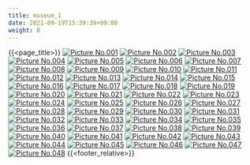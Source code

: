 ```yaml
---
title: museum_1
date: 2021-09-19T15:39:39+09:00
weight: 0
---
```


{{<page_title>}}
<a href="http://morihiro.sakura.ne.jp/pictures/001.jpg" target="_blank"><img src="http://morihiro.sakura.ne.jp/pictures/001.jpg" alt="Picture No.001" title="Picture No.001"></a>
<a href="http://morihiro.sakura.ne.jp/pictures/002.jpg" target="_blank"><img src="http://morihiro.sakura.ne.jp/pictures/002.jpg" alt="Picture No.002" title="Picture No.002"></a>
<a href="http://morihiro.sakura.ne.jp/pictures/003.jpg" target="_blank"><img src="http://morihiro.sakura.ne.jp/pictures/003.jpg" alt="Picture No.003" title="Picture No.003"></a>
<a href="http://morihiro.sakura.ne.jp/pictures/004.jpg" target="_blank"><img src="http://morihiro.sakura.ne.jp/pictures/004.jpg" alt="Picture No.004" title="Picture No.004"></a>
<a href="http://morihiro.sakura.ne.jp/pictures/005.jpg" target="_blank"><img src="http://morihiro.sakura.ne.jp/pictures/005.jpg" alt="Picture No.005" title="Picture No.005"></a>
<a href="http://morihiro.sakura.ne.jp/pictures/006.jpg" target="_blank"><img src="http://morihiro.sakura.ne.jp/pictures/006.jpg" alt="Picture No.006" title="Picture No.006"></a>
<a href="http://morihiro.sakura.ne.jp/pictures/007.jpg" target="_blank"><img src="http://morihiro.sakura.ne.jp/pictures/007.jpg" alt="Picture No.007" title="Picture No.007"></a>
<a href="http://morihiro.sakura.ne.jp/pictures/008.jpg" target="_blank"><img src="http://morihiro.sakura.ne.jp/pictures/008.jpg" alt="Picture No.008" title="Picture No.008"></a>
<a href="http://morihiro.sakura.ne.jp/pictures/009.jpg" target="_blank"><img src="http://morihiro.sakura.ne.jp/pictures/009.jpg" alt="Picture No.009" title="Picture No.009"></a>
<a href="http://morihiro.sakura.ne.jp/pictures/010.jpg" target="_blank"><img src="http://morihiro.sakura.ne.jp/pictures/010.jpg" alt="Picture No.010" title="Picture No.010"></a>
<a href="http://morihiro.sakura.ne.jp/pictures/011.jpg" target="_blank"><img src="http://morihiro.sakura.ne.jp/pictures/011.jpg" alt="Picture No.011" title="Picture No.011"></a>
<a href="http://morihiro.sakura.ne.jp/pictures/012.jpg" target="_blank"><img src="http://morihiro.sakura.ne.jp/pictures/012.jpg" alt="Picture No.012" title="Picture No.012"></a>
<a href="http://morihiro.sakura.ne.jp/pictures/013.jpg" target="_blank"><img src="http://morihiro.sakura.ne.jp/pictures/013.jpg" alt="Picture No.013" title="Picture No.013"></a>
<a href="http://morihiro.sakura.ne.jp/pictures/014.jpg" target="_blank"><img src="http://morihiro.sakura.ne.jp/pictures/014.jpg" alt="Picture No.014" title="Picture No.014"></a>
<a href="http://morihiro.sakura.ne.jp/pictures/015.jpg" target="_blank"><img src="http://morihiro.sakura.ne.jp/pictures/015.jpg" alt="Picture No.015" title="Picture No.015"></a>
<a href="http://morihiro.sakura.ne.jp/pictures/016.jpg" target="_blank"><img src="http://morihiro.sakura.ne.jp/pictures/016.jpg" alt="Picture No.016" title="Picture No.016"></a>
<a href="http://morihiro.sakura.ne.jp/pictures/017.jpg" target="_blank"><img src="http://morihiro.sakura.ne.jp/pictures/017.jpg" alt="Picture No.017" title="Picture No.017"></a>
<a href="http://morihiro.sakura.ne.jp/pictures/018.jpg" target="_blank"><img src="http://morihiro.sakura.ne.jp/pictures/018.jpg" alt="Picture No.018" title="Picture No.018"></a>
<a href="http://morihiro.sakura.ne.jp/pictures/019.jpg" target="_blank"><img src="http://morihiro.sakura.ne.jp/pictures/019.jpg" alt="Picture No.019" title="Picture No.019"></a>
<a href="http://morihiro.sakura.ne.jp/pictures/020.jpg" target="_blank"><img src="http://morihiro.sakura.ne.jp/pictures/020.jpg" alt="Picture No.020" title="Picture No.020"></a>
<a href="http://morihiro.sakura.ne.jp/pictures/021.jpg" target="_blank"><img src="http://morihiro.sakura.ne.jp/pictures/021.jpg" alt="Picture No.021" title="Picture No.021"></a>
<a href="http://morihiro.sakura.ne.jp/pictures/022.jpg" target="_blank"><img src="http://morihiro.sakura.ne.jp/pictures/022.jpg" alt="Picture No.022" title="Picture No.022"></a>
<a href="http://morihiro.sakura.ne.jp/pictures/023.jpg" target="_blank"><img src="http://morihiro.sakura.ne.jp/pictures/023.jpg" alt="Picture No.023" title="Picture No.023"></a>
<a href="http://morihiro.sakura.ne.jp/pictures/024.jpg" target="_blank"><img src="http://morihiro.sakura.ne.jp/pictures/024.jpg" alt="Picture No.024" title="Picture No.024"></a>
<a href="http://morihiro.sakura.ne.jp/pictures/025.jpg" target="_blank"><img src="http://morihiro.sakura.ne.jp/pictures/025.jpg" alt="Picture No.025" title="Picture No.025"></a>
<a href="http://morihiro.sakura.ne.jp/pictures/026.jpg" target="_blank"><img src="http://morihiro.sakura.ne.jp/pictures/026.jpg" alt="Picture No.026" title="Picture No.026"></a>
<a href="http://morihiro.sakura.ne.jp/pictures/027.jpg" target="_blank"><img src="http://morihiro.sakura.ne.jp/pictures/027.jpg" alt="Picture No.027" title="Picture No.027"></a>
<a href="http://morihiro.sakura.ne.jp/pictures/028.jpg" target="_blank"><img src="http://morihiro.sakura.ne.jp/pictures/028.jpg" alt="Picture No.028" title="Picture No.028"></a>
<a href="http://morihiro.sakura.ne.jp/pictures/029.jpg" target="_blank"><img src="http://morihiro.sakura.ne.jp/pictures/029.jpg" alt="Picture No.029" title="Picture No.029"></a>
<a href="http://morihiro.sakura.ne.jp/pictures/030.jpg" target="_blank"><img src="http://morihiro.sakura.ne.jp/pictures/030.jpg" alt="Picture No.030" title="Picture No.030"></a>
<a href="http://morihiro.sakura.ne.jp/pictures/031.jpg" target="_blank"><img src="http://morihiro.sakura.ne.jp/pictures/031.jpg" alt="Picture No.031" title="Picture No.031"></a>
<a href="http://morihiro.sakura.ne.jp/pictures/032.jpg" target="_blank"><img src="http://morihiro.sakura.ne.jp/pictures/032.jpg" alt="Picture No.032" title="Picture No.032"></a>
<a href="http://morihiro.sakura.ne.jp/pictures/033.jpg" target="_blank"><img src="http://morihiro.sakura.ne.jp/pictures/033.jpg" alt="Picture No.033" title="Picture No.033"></a>
<a href="http://morihiro.sakura.ne.jp/pictures/034.jpg" target="_blank"><img src="http://morihiro.sakura.ne.jp/pictures/034.jpg" alt="Picture No.034" title="Picture No.034"></a>
<a href="http://morihiro.sakura.ne.jp/pictures/035.jpg" target="_blank"><img src="http://morihiro.sakura.ne.jp/pictures/035.jpg" alt="Picture No.035" title="Picture No.035"></a>
<a href="http://morihiro.sakura.ne.jp/pictures/036.jpg" target="_blank"><img src="http://morihiro.sakura.ne.jp/pictures/036.jpg" alt="Picture No.036" title="Picture No.036"></a>
<a href="http://morihiro.sakura.ne.jp/pictures/037.jpg" target="_blank"><img src="http://morihiro.sakura.ne.jp/pictures/037.jpg" alt="Picture No.037" title="Picture No.037"></a>
<a href="http://morihiro.sakura.ne.jp/pictures/038.jpg" target="_blank"><img src="http://morihiro.sakura.ne.jp/pictures/038.jpg" alt="Picture No.038" title="Picture No.038"></a>
<a href="http://morihiro.sakura.ne.jp/pictures/039.jpg" target="_blank"><img src="http://morihiro.sakura.ne.jp/pictures/039.jpg" alt="Picture No.039" title="Picture No.039"></a>
<a href="http://morihiro.sakura.ne.jp/pictures/040.jpg" target="_blank"><img src="http://morihiro.sakura.ne.jp/pictures/040.jpg" alt="Picture No.040" title="Picture No.040"></a>
<a href="http://morihiro.sakura.ne.jp/pictures/041.jpg" target="_blank"><img src="http://morihiro.sakura.ne.jp/pictures/041.jpg" alt="Picture No.041" title="Picture No.041"></a>
<a href="http://morihiro.sakura.ne.jp/pictures/042.jpg" target="_blank"><img src="http://morihiro.sakura.ne.jp/pictures/042.jpg" alt="Picture No.042" title="Picture No.042"></a>
<a href="http://morihiro.sakura.ne.jp/pictures/043.jpg" target="_blank"><img src="http://morihiro.sakura.ne.jp/pictures/043.jpg" alt="Picture No.043" title="Picture No.043"></a>
<a href="http://morihiro.sakura.ne.jp/pictures/044.jpg" target="_blank"><img src="http://morihiro.sakura.ne.jp/pictures/044.jpg" alt="Picture No.044" title="Picture No.044"></a>
<a href="http://morihiro.sakura.ne.jp/pictures/045.jpg" target="_blank"><img src="http://morihiro.sakura.ne.jp/pictures/045.jpg" alt="Picture No.045" title="Picture No.045"></a>
<a href="http://morihiro.sakura.ne.jp/pictures/046.jpg" target="_blank"><img src="http://morihiro.sakura.ne.jp/pictures/046.jpg" alt="Picture No.046" title="Picture No.046"></a>
<a href="http://morihiro.sakura.ne.jp/pictures/047.jpg" target="_blank"><img src="http://morihiro.sakura.ne.jp/pictures/047.jpg" alt="Picture No.047" title="Picture No.047"></a>
<a href="http://morihiro.sakura.ne.jp/pictures/048.jpg" target="_blank"><img src="http://morihiro.sakura.ne.jp/pictures/048.jpg" alt="Picture No.048" title="Picture No.048"></a>
{{<footer_relative>}}

